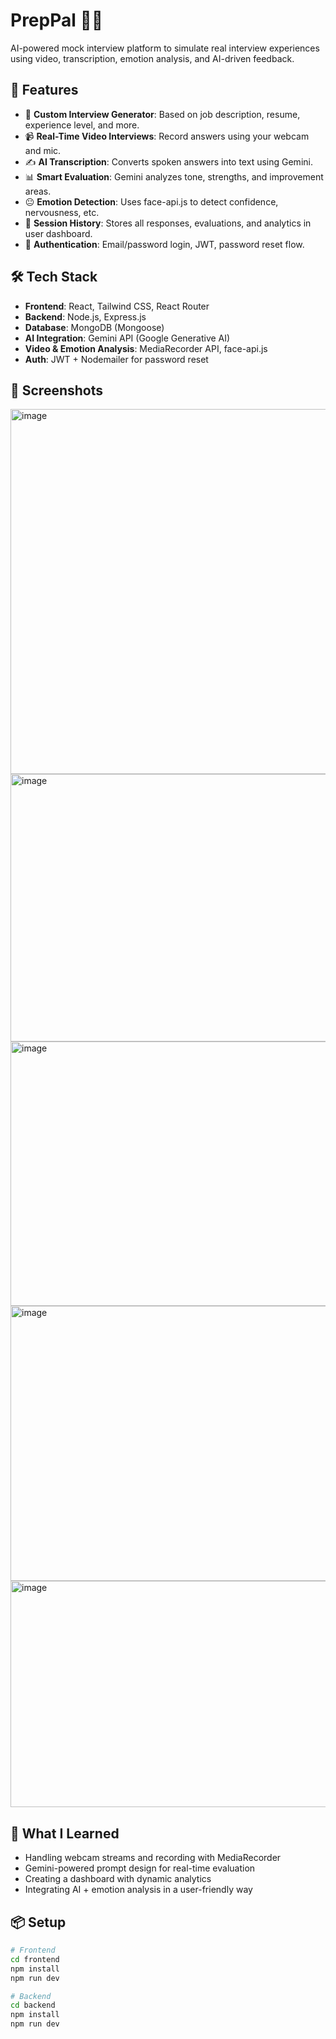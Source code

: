 # PrepPal 🎤💼

AI-powered mock interview platform to simulate real interview experiences using video, transcription, emotion analysis, and AI-driven feedback.

## 🚀 Features

- 🎯 **Custom Interview Generator**: Based on job description, resume, experience level, and more.
- 📹 **Real-Time Video Interviews**: Record answers using your webcam and mic.
- ✍️ **AI Transcription**: Converts spoken answers into text using Gemini.
- 📊 **Smart Evaluation**: Gemini analyzes tone, strengths, and improvement areas.
- 😐 **Emotion Detection**: Uses face-api.js to detect confidence, nervousness, etc.
- 📁 **Session History**: Stores all responses, evaluations, and analytics in user dashboard.
- 🔐 **Authentication**: Email/password login, JWT, password reset flow.

## 🛠️ Tech Stack

- **Frontend**: React, Tailwind CSS, React Router
- **Backend**: Node.js, Express.js
- **Database**: MongoDB (Mongoose)
- **AI Integration**: Gemini API (Google Generative AI)
- **Video & Emotion Analysis**: MediaRecorder API, face-api.js
- **Auth**: JWT + Nodemailer for password reset

## 📸 Screenshots

<img width="939" height="584" alt="image" src="https://github.com/user-attachments/assets/3b204c1e-5ea1-49c1-b590-f2401f18aa87" />
<img width="948" height="428" alt="image" src="https://github.com/user-attachments/assets/bafb794e-afdf-44a2-86a8-ea8942328fa5" />
<img width="954" height="423" alt="image" src="https://github.com/user-attachments/assets/9e673cb3-1afd-430f-9652-702d26eef6de" />

<img width="929" height="440" alt="image" src="https://github.com/user-attachments/assets/dd9412e0-357f-4972-ba11-caf4aded187b" />
<img width="944" height="362" alt="image" src="https://github.com/user-attachments/assets/3f8e154f-ab2d-4944-b3e8-f3ddfffb0d3a" />






## 🧠 What I Learned

- Handling webcam streams and recording with MediaRecorder
- Gemini-powered prompt design for real-time evaluation
- Creating a dashboard with dynamic analytics
- Integrating AI + emotion analysis in a user-friendly way

## 📦 Setup

```bash
# Frontend
cd frontend
npm install
npm run dev

# Backend
cd backend
npm install
npm run dev
